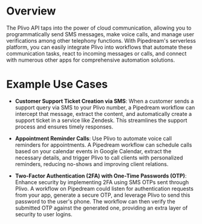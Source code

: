 # Overview

The Plivo API taps into the power of cloud communication, allowing you to programmatically send SMS messages, make voice calls, and manage user verifications among other telephony functions. With Pipedream's serverless platform, you can easily integrate Plivo into workflows that automate these communication tasks, react to incoming messages or calls, and connect with numerous other apps for comprehensive automation solutions.

# Example Use Cases

- **Customer Support Ticket Creation via SMS**: When a customer sends a support query via SMS to your Plivo number, a Pipedream workflow can intercept that message, extract the content, and automatically create a support ticket in a service like Zendesk. This streamlines the support process and ensures timely responses.

- **Appointment Reminder Calls**: Use Plivo to automate voice call reminders for appointments. A Pipedream workflow can schedule calls based on your calendar events in Google Calendar, extract the necessary details, and trigger Plivo to call clients with personalized reminders, reducing no-shows and improving client relations.

- **Two-Factor Authentication (2FA) with One-Time Passwords (OTP)**: Enhance security by implementing 2FA using SMS OTPs sent through Plivo. A workflow on Pipedream could listen for authentication requests from your app, generate a secure OTP, and leverage Plivo to send this password to the user's phone. The workflow can then verify the submitted OTP against the generated one, providing an extra layer of security to user logins.
